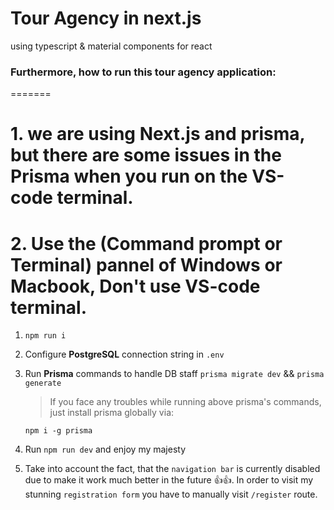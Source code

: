 # Tour Agency in next.js
using typescript & material components for react


### Furthermore, how to run this tour agency application:
=======
# 1. we are using Next.js and prisma, but there are some issues in the Prisma when you run on the VS-code terminal.
# 2. Use the (Command prompt or Terminal) pannel of Windows or Macbook, Don't use VS-code terminal.
1. 
    ```npm
    npm run i
    ```
2. Configure **PostgreSQL** connection string in `.env`
3. Run **Prisma** commands to handle DB staff `prisma migrate dev` && `prisma generate`

    > If you face any troubles while running above prisma's commands, just install prisma globally via:

    ```npm
    npm i -g prisma
    ```

4. Run `npm run dev` and enjoy my majesty
5. Take into account the fact, that the `navigation bar` is currently disabled due to make it work much better in the future 👍👍. In order to visit my stunning `registration form` you have to manually visit `/register` route.
